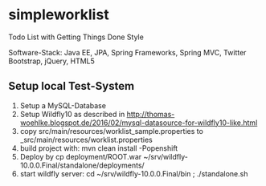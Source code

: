 simpleworklist
==============

Todo List with Getting Things Done Style

Software-Stack: Java EE, JPA, Spring Frameworks, Spring MVC, Twitter Bootstrap, jQuery, HTML5

Setup local Test-System
-----------------------

1. Setup a MySQL-Database 
2. Setup Wildfly10 as described in http://thomas-woehlke.blogspot.de/2016/02/mysql-datasource-for-wildfly10-like.html
3. copy src/main/resources/worklist_sample.properties to _src/main/resources/worklist.properties
4. build project with: mvn clean install -Popenshift 
5. Deploy by cp deployment/ROOT.war ~/srv/wildfly-10.0.0.Final/standalone/deployments/
6. start wildfly server: cd ~/srv/wildfly-10.0.0.Final/bin ; ./standalone.sh
